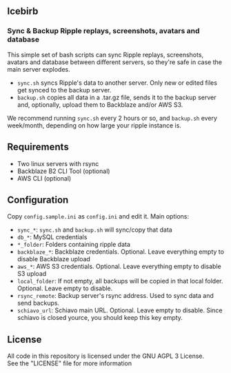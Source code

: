 ## Icebirb
### Sync & Backup Ripple replays, screenshots, avatars and database
This simple set of bash scripts can sync Ripple replays, screenshots, avatars and database between different servers, so they're safe in case the main server explodes.
- `sync.sh` syncs Ripple's data to another server. Only new or edited files get synced to the backup server.
- `backup.sh` copies all data in a .tar.gz file, sends it to the backup server and, optionally, upload them to Backblaze and/or AWS S3.

We recommend running `sync.sh` every 2 hours or so, and `backup.sh` every week/month, depending on how large your ripple instance is.

## Requirements
- Two linux servers with rsync
- Backblaze B2 CLI Tool (optional)
- AWS CLI (optional)

## Configuration
Copy `config.sample.ini` as `config.ini` and edit it. Main options:
- `sync_*`: `sync.sh` and `backup.sh` will sync/copy that data
- `db_*`: MySQL credentials
- `*_folder`: Folders containing ripple data
- `backblaze_*`: Backblaze credentials. Optional. Leave everything empty to disable Backblaze upload
- `aws_*`: AWS S3 credentials. Optional. Leave everything empty to disable S3 upload
- `local_folder`: If not empty, all backups will be copied in that local folder. Optional. Leave empty to disable.
- `rsync_remote`: Backup server's rsync address. Used to sync data and send backups.
- `schiavo_url`: Schiavo main URL. Optional. Leave empty to disable. Since schiavo is closed yource, you should keep this key empty.

## License
All code in this repository is licensed under the GNU AGPL 3 License.  
See the "LICENSE" file for more information  
